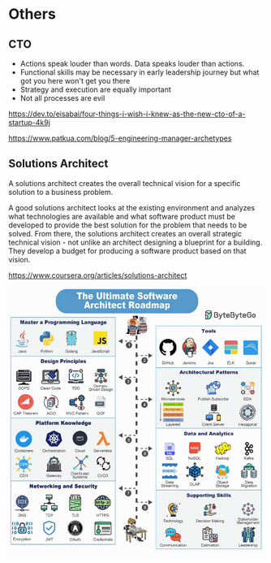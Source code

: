 # Others

## CTO

- Actions speak louder than words. Data speaks louder than actions.
- Functional skills may be necessary in early leadership journey but what got you here won't get you there
- Strategy and execution are equally important
- Not all processes are evil

https://dev.to/eisabai/four-things-i-wish-i-knew-as-the-new-cto-of-a-startup-4k9j

https://www.patkua.com/blog/5-engineering-manager-archetypes

## Solutions Architect

A solutions architect creates the overall technical vision for a specific solution to a business problem.

A good solutions architect looks at the existing environment and analyzes what technologies are available and what software product must be developed to provide the best solution for the problem that needs to be solved. From there, the solutions architect creates an overall strategic technical vision - not unlike an architect designing a blueprint for a building. They develop a budget for producing a software product based on that vision.

https://www.coursera.org/articles/solutions-architect

![Architect Roadmap](../../media/Pasted%20image%2020240905012811.jpg)
